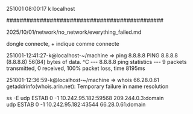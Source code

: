 251001
08:00:17
k
localhost

###############################################

2025/10/01/network/no_network/everything_failed.md

dongle connecte, + indique comme connecte


251001-12:41:27-k@localhost-~/machine
=> ping 8.8.8.8
PING 8.8.8.8 (8.8.8.8) 56(84) bytes of data.
^C
--- 8.8.8.8 ping statistics ---
9 packets transmitted, 0 received, 100% packet loss, time 8195ms

251001-12:36:59-k@localhost-~/machine
=> whois 66.28.0.61
getaddrinfo(whois.arin.net): Temporary failure in name resolution

ss -E
udp     ESTAB    0        -1         10.242.95.182:59568       209.244.0.3:domain   
udp     ESTAB    0        -1         10.242.95.182:43544        66.28.0.61:domain 
